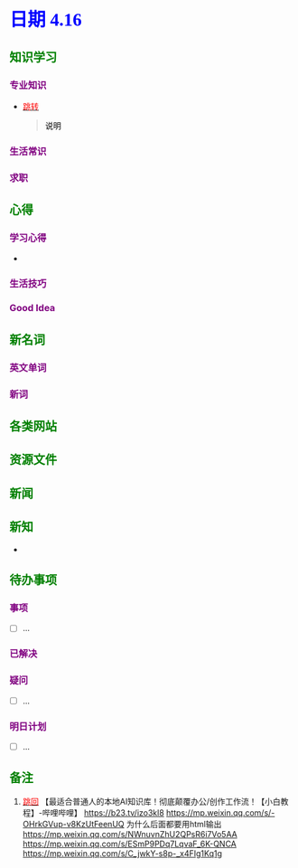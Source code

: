 ## <font color = blue face=楷体 size=6>日期 4.16 </font>

## <font color = green>知识学习 </font>
### <font color = purple>专业知识 </font>
+ <a id = "01-1">  [<font color = red>跳转</font>](#01-2)
   > <font color = o> 说明 </font>
### <font color = purple>生活常识 </font>

### <font color = purple>求职 </font>



## <font color = green>心得 </font>
### <font color = purple>学习心得 </font>
+ 
### <font color = purple>生活技巧 </font>

### <font color = purple>Good Idea </font>



## <font color = green>新名词 </font>
### <font color = purple>英文单词 </font>
### <font color = purple>新词 </font>



## <font color = green>各类网站 </font>


## <font color = green>资源文件 </font>


## <font color = green>新闻 </font>


## <font color = green>新知 </font>
+ 

## <font color = green>待办事项 </font>
### <font color = purple>事项 </font>
- [ ] ...
### <font color = purple>已解决 </font>
### <font color = purple>疑问 </font>
- [ ] ...
### <font color = purple>明日计划 </font>
- [ ] ...


## <font color = green>备注 </font>
  1. <a id ="01-2">[<font color = red>跳回</font>](#01-1)
【最适合普通人的本地AI知识库！彻底颠覆办公/创作工作流！【小白教程】-哔哩哔哩】 https://b23.tv/izo3kl8
https://mp.weixin.qq.com/s/-OHrkGVup-v8KzUtFeenUQ
为什么后面都要用html输出
https://mp.weixin.qq.com/s/NWnuvnZhU2QPsR6i7Vo5AA
https://mp.weixin.qq.com/s/ESmP9PDq7LqvaF_6K-QNCA
https://mp.weixin.qq.com/s/C_jwkY-s8p-_x4FIg1Kq1g
<!--stackedit_data:
eyJoaXN0b3J5IjpbLTIwOTcyNDY3NzgsOTk2NjI0MjM1XX0=
-->